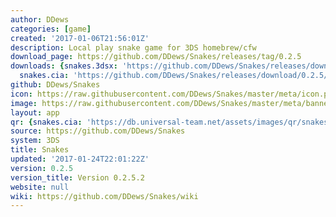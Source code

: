 ```yaml
---
author: DDews
categories: [game]
created: '2017-01-06T21:56:01Z'
description: Local play snake game for 3DS homebrew/cfw
download_page: https://github.com/DDews/Snakes/releases/tag/0.2.5
downloads: {snakes.3dsx: 'https://github.com/DDews/Snakes/releases/download/0.2.5/snakes.3dsx',
  snakes.cia: 'https://github.com/DDews/Snakes/releases/download/0.2.5/snakes.cia'}
github: DDews/Snakes
icon: https://raw.githubusercontent.com/DDews/Snakes/master/meta/icon.png
image: https://raw.githubusercontent.com/DDews/Snakes/master/meta/banner.png
layout: app
qr: {snakes.cia: 'https://db.universal-team.net/assets/images/qr/snakes.cia.png'}
source: https://github.com/DDews/Snakes
system: 3DS
title: Snakes
updated: '2017-01-24T22:01:22Z'
version: 0.2.5
version_title: Version 0.2.5.2
website: null
wiki: https://github.com/DDews/Snakes/wiki
---
```

